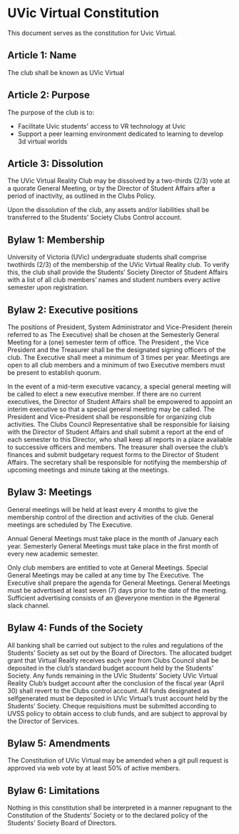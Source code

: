 # UVic Virtual Constitution
This document serves as the constitution for Uvic Virtual.
## Article 1: Name
The club shall be known as UVic Virtual
## Article 2: Purpose
The purpose of the club is to:
* Facilitate Uvic students' access to VR technology at Uvic
* Support a peer learning environment dedicated to learning to develop 3d virtual worlds
## Article 3: Dissolution
The UVic Virtual Reality Club may be dissolved by a two-thirds (2/3) vote at a quorate
General Meeting, or by the Director of Student Affairs after a period of inactivity, as
outlined in the Clubs Policy.

Upon the dissolution of the club, any assets and/or liabilities shall be transferred to
the Students’ Society Clubs Control account.
## Bylaw 1: Membership
University of Victoria (UVic) undergraduate students shall comprise twothirds (2/3) of
the membership of the UVic Virtual Reality club. To verify this, the club shall provide
the Students’ Society Director of Student Affairs with a list of all club members’ names
and student numbers every active semester upon registration.
## Bylaw 2: Executive positions
The positions of President, System Administrator and Vice-President (herein referred to as The Executive) shall be chosen at the Semesterly
General Meeting for a (one) semester term of office. The President , the Vice President
and the Treasurer shall be the designated signing officers of the club. The
Executive shall meet a minimum of 3 times per year. Meetings are open to all club
members and a minimum of two Executive members must be present to establish
quorum.

In the event of a mid-term executive vacancy, a special general meeting will be called
to elect a new executive member. If there are no current executives, the Director of
Student Affairs shall be empowered to appoint an interim executive so that a special
general meeting may be called. The President and Vice–President shall be responsible
for organizing club activities. The Clubs Council Representative shall be responsible for
liaising with the Director of Student Affairs and shall submit a report at the end of
each semester to this Director, who shall keep all reports in a place available to
successive officers and members. The treasurer shall oversee the club’s finances and
submit budgetary request forms to the Director of Student Affairs. The secretary shall
be responsible for notifying the membership of upcoming meetings and minute taking
at the meetings.
## Bylaw 3: Meetings
General meetings will be held at least every 4 months to give the membership control
of the direction and activities of the club. General meetings are scheduled by The
Executive.

Annual General Meetings must take place in the month of January each year.
Semesterly General Meetings must take place in the first month of every new
academic semester.

Only club members are entitled to vote at General Meetings. Special General Meetings
may be called at any time by The Executive. The Executive shall prepare the agenda
for General Meetings. General Meetings must be advertised at least seven (7) days
prior to the date of the meeting. Sufficient advertising consists of an @everyone mention in the #general slack channel.
## Bylaw 4: Funds of the Society
All banking shall be carried out subject to the rules and regulations of the Students’
Society as set out by the Board of Directors. The allocated budget grant that Virtual Reality receives each year from Clubs
Council shall be deposited in the club’s standard budget account held by the
Students’ Society. Any funds remaining in the UVic Students’ Society UVic Virtual
Reality Club’s budget account after the conclusion of the fiscal year
(April 30) shall revert to the Clubs control account. All funds designated as selfgenerated
must be deposited in UVic Virtual’s
trust account held by the Students’ Society. Cheque requisitions must be submitted
according to UVSS policy to obtain access to club funds, and are subject to approval by
the Director of Services. 
## Bylaw 5: Amendments
The Constitution of UVic Virtual may be
amended when a git pull request is approved via web vote by at least 50% of active members.
## Bylaw 6: Limitations
Nothing in this constitution shall be interpreted in a manner repugnant to the
Constitution of the Students’ Society or to the declared policy of the Students’ Society
Board of Directors. 
